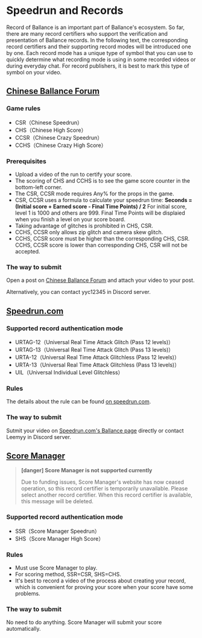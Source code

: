 # Speedrun and Records

Record of Ballance is an important part of Ballance's ecosystem. So far, there are many record certifiers who support the verification and presentation of Ballance records. In the following text, the corresponding record certifiers and their supporting record modes will be introduced one by one. Each record mode has a unique type of symbol that you can use to quickly determine what recording mode is using in some recorded videos or during everyday chat. For record publishers, it is best to mark this type of symbol on your video.

## [Chinese Ballance Forum](https://tieba.baidu.com/p/5000178147)

### Game rules

* CSR（Chinese Speedrun）
* CHS（Chinese High Score）
* CCSR（Chinese Crazy Speedrun）
* CCHS（Chinese Crazy High Score）

### Prerequisites

* Upload a video of the run to certify your score.
* The scoring of CHS and CCHS is to see the game score counter in the bottom-left corner.
* The CSR, CCSR mode requires Any% for the props in the game.
* CSR, CCSR uses a formula to calculate your speedrun time: **Seconds = (Initial score + Earned score - Final Time Points) / 2** For initial score, level 1 is 1000 and others are 999. Final Time Points will be displaied when you finish a level on your score board.
* Taking advantage of glitches is prohibited in CHS, CSR.
* CCHS, CCSR only allows zip glitch and camera skew glitch.
* CCHS, CCSR score must be higher than the corresponding CHS, CSR. CCHS, CCSR score is lower than corresponding CHS, CSR will not be accepted.

### The way to submit

Open a post on [Chinese Ballance Forum](https://tieba.baidu.com/p/5000178147) and attach your video to your post.

Alternatively, you can contact yyc12345 in Discord server.

## [Speedrun.com](https://www.speedrun.com/ballance)

### Supported record authentication mode

* URTAG-12（Universal Real Time Attack Glitch (Pass 12 levels)）
* URTAG-13（Universal Real Time Attack Glitch (Pass 13 levels)）
* URTA-12（Universal Real Time Attack Glitchless (Pass 12 levels)）
* URTA-13（Universal Real Time Attack Glitchless (Pass 13 levels)）
* UIL（Universal Individual Level Glitchless）

### Rules

The details about the rule can be found [on speedrun.com](https://www.speedrun.com/ballance).

### The way to submit

Sutmit your video on [Speedrun.com's Ballance page](https://www.speedrun.com/ballance) directly or contact Leemyy in Discord server.

## [Score Manager](http://jxtoolbox.sinaapp.com)

> **[danger] Score Manager is not supported currently**
>
> Due to funding issues, Score Manager's website has now ceased operation, so this record certifier is temporarily unavailable. Please select another record certifier. When this record certifier is available, this message will be deleted.

### Supported record authentication mode

* SSR（Score Manager Speedrun）
* SHS（Score Manager High Score）

### Rules

* Must use Score Manager to play.
* For scoring method, SSR=CSR, SHS=CHS.
* It's best to record a video of the process about creating your record, which is convenient for proving your score when your score have some problems.

### The way to submit

No need to do anything. Score Manager will submit your score automatically.
